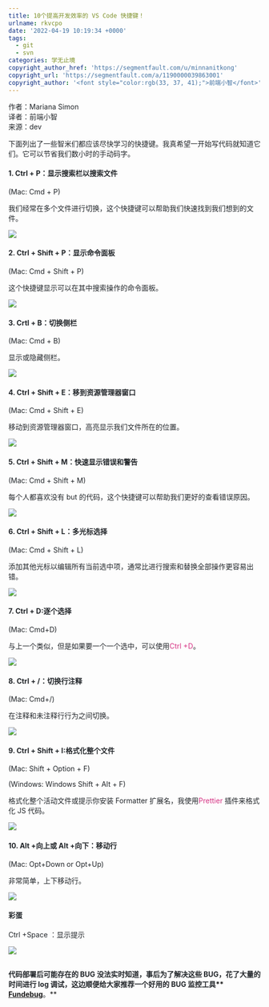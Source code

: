 ```yaml
---
title: 10个提高开发效率的 VS Code 快捷键！
urlname: rkvcpo
date: '2022-04-19 10:19:34 +0000'
tags:
  - git
  - svn
categories: 学无止境
copyright_author_href: 'https://segmentfault.com/u/minnanitkong'
copyright_url: 'https://segmentfault.com/a/1190000039863001'
copyright_author: '<font style="color:rgb(33, 37, 41);">前端小智</font>'
---
```


<font style="color:rgb(33, 37, 41);">作者：Mariana Simon  
</font><font style="color:rgb(33, 37, 41);">译者：前端小智  
</font><font style="color:rgb(33, 37, 41);">来源：dev</font>

<font style="color:rgb(33, 37, 41);">下面列出了一些智米们都应该尽快学习的快捷键。我真希望一开始写代码就知道它们。它可以节省我们数小时的手动码字。</font>

#### <font style="color:rgb(33, 37, 41);">1. Ctrl + P：显示搜索栏以搜索文件</font>

<font style="color:rgb(33, 37, 41);">(Mac: Cmd + P)</font>

<font style="color:rgb(33, 37, 41);">我们经常在多个文件进行切换，这个快捷键可以帮助我们快速找到我们想到的文件。</font>

![](https://cdn.nlark.com/yuque/0/2022/gif/27022430/1650363590137-513fcf0c-b29b-418a-bd18-0055fdc2a384.gif)

#### <font style="color:rgb(33, 37, 41);">2. Ctrl + Shift + P：显示命令面板</font>

<font style="color:rgb(33, 37, 41);">(Mac: Cmd + Shift + P)</font>

<font style="color:rgb(33, 37, 41);">这个快捷键显示可以在其中搜索操作的命令面板。</font>

![](https://cdn.nlark.com/yuque/0/2022/gif/27022430/1650363590567-31183c15-4a57-4793-ae1d-91bd5a7006ef.gif)

#### <font style="color:rgb(33, 37, 41);">3. Crtl + B：切换侧栏</font>

<font style="color:rgb(33, 37, 41);">(Mac: Cmd + B)</font>

<font style="color:rgb(33, 37, 41);">显示或隐藏侧栏。</font>

![](https://cdn.nlark.com/yuque/0/2022/gif/27022430/1650363590050-350920c8-9bdc-4d66-968f-577e3fd03419.gif)

#### <font style="color:rgb(33, 37, 41);">4. Ctrl + Shift + E：移到资源管理器窗口</font>

<font style="color:rgb(33, 37, 41);">(Mac: Cmd + Shift + E)</font>

<font style="color:rgb(33, 37, 41);">移动到资源管理器窗口，高亮显示我们文件所在的位置。</font>

![](https://cdn.nlark.com/yuque/0/2022/gif/27022430/1650363590116-7f7209e7-254e-40a7-b73b-d6fcdb2b59b6.gif)

#### <font style="color:rgb(33, 37, 41);">5. Ctrl + Shift + M：快速显示错误和警告</font>

<font style="color:rgb(33, 37, 41);">(Mac: Cmd + Shift + M)</font>

<font style="color:rgb(33, 37, 41);">每个人都喜欢没有 but 的代码，这个快捷键可以帮助我们更好的查看错误原因。</font>

![](https://cdn.nlark.com/yuque/0/2022/gif/27022430/1650363590135-f835e547-5ee1-47ff-a95d-8d38b2f28c75.gif)

#### <font style="color:rgb(33, 37, 41);">6. Ctrl + Shift + L：多光标选择</font>

<font style="color:rgb(33, 37, 41);">(Mac: Cmd + Shift + L)</font>

<font style="color:rgb(33, 37, 41);">添加其他光标以编辑所有当前选中项，通常比进行搜索和替换全部操作更容易出错。</font>

![](https://cdn.nlark.com/yuque/0/2022/gif/27022430/1650363590892-8c021990-b2a6-4f69-9b6d-ab91a2132083.gif)

#### <font style="color:rgb(33, 37, 41);">7. Ctrl + D:逐个选择</font>

<font style="color:rgb(33, 37, 41);">(Mac: Cmd+D)</font>

<font style="color:rgb(33, 37, 41);">与上一个类似，但是如果要一个一个选中，可以使用</font><font style="color:rgb(214, 51, 132);">Ctrl +D</font><font style="color:rgb(33, 37, 41);">。</font>

![](https://cdn.nlark.com/yuque/0/2022/gif/27022430/1650363591156-8b288fde-6208-463c-aec5-5c6c5b09bf17.gif)

#### <font style="color:rgb(33, 37, 41);">8. Ctrl + /：切换行注释</font>

<font style="color:rgb(33, 37, 41);">(Mac: Cmd+/)</font>

<font style="color:rgb(33, 37, 41);">在注释和未注释行行为之间切换。</font>

![](https://cdn.nlark.com/yuque/0/2022/gif/27022430/1650363591086-9ae9cc01-001e-46f0-9a42-f81c55f1faed.gif)

#### <font style="color:rgb(33, 37, 41);">9. Ctrl + Shift + I:格式化整个文件</font>

<font style="color:rgb(33, 37, 41);">(Mac: Shift + Option + F)</font>

<font style="color:rgb(33, 37, 41);">(Windows: Windows Shift + Alt + F)</font>

<font style="color:rgb(33, 37, 41);">格式化整个活动文件或提示你安装 Formatter 扩展名，我使用</font><font style="color:rgb(214, 51, 132);">Prettier</font><font style="color:rgb(33, 37, 41);"> </font><font style="color:rgb(33, 37, 41);">插件来格式化 JS 代码。</font>

![](https://cdn.nlark.com/yuque/0/2022/gif/27022430/1650363591138-41f09000-64ce-48fa-a8fb-b6085f44a4ff.gif)

#### <font style="color:rgb(33, 37, 41);">10. Alt +向上或 Alt +向下：移动行</font>

<font style="color:rgb(33, 37, 41);">(Mac: Opt+Down or Opt+Up)</font>

<font style="color:rgb(33, 37, 41);">非常简单，上下移动行。</font>

![](https://cdn.nlark.com/yuque/0/2022/gif/27022430/1650363591093-6bc6dce8-c0c9-4e1a-bcee-0afbcee1564a.gif)

#### <font style="color:rgb(33, 37, 41);">彩蛋</font>

<font style="color:rgb(33, 37, 41);">Ctrl +Space ：显示提示</font>

![](https://cdn.nlark.com/yuque/0/2022/gif/27022430/1650363591657-93c97ccb-41d2-47c4-9cd4-3a461bc41ff5.gif)

## <font style="color:rgb(33, 37, 41);"></font>

**<font style="color:rgb(33, 37, 41);">代码部署后可能存在的 BUG 没法实时知道，事后为了解决这些 BUG，花了大量的时间进行 log 调试，这边顺便给大家推荐一个好用的 BUG 监控工具</font>\*\***<font style="color:rgb(33, 37, 41);"> </font>**[Fundebug](https://link.segmentfault.com/?enc=CLWU1etdq0lFLRGtjMp4Bg%3D%3D.NqTkakjHO%2F%2Fd6y8t0Ymbd93RFBDyWEAz0epGR0%2BAa%2FaduKnUJ1JN4Gx6e9YAnzps)**<font style="color:rgb(33, 37, 41);">。</font>\*\*

[  
](https://link.segmentfault.com/?enc=cdNbXkdwDJCZYSrcdz%2FrMQ%3D%3D.IwRLQqYmqw7w%2B9ZO3g6y3n5q9Ce75JFpWF1B3%2FsJQDiPvHWBWRvmY80ZDxzMdqBBscuCRG27NVB13DgTSEPFhMtKCp9xFFPHipAXLmtC60o%3D)
